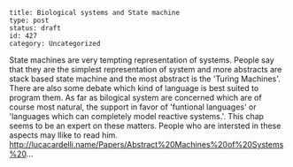 ~~~~ 
title: Biological systems and State machine
type: post
status: draft
id: 427
category: Uncategorized
~~~~

State machines are very tempting representation of systems. People say
that they are the simplest representation of system and more abstracts
are stack based state machine and the most abstract is the 'Turing
Machines'. There are also some debate which kind of language is best
suited to program them. As far as bilogical system are concerned which
are of course most natural, the support in favor of 'funtional
languages' or 'languages which can completely model reactive systems.'.
This chap seems to be an expert on these matters. People who are
intersted in these aspects may llike to read him.
http://lucacardelli.name/Papers/Abstract%20Machines%20of%20Systems%20...
